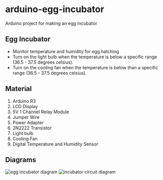 # arduino-egg-incubator
Arduino project for making an egg incubator

## Egg Incubator
- Monitor temperature and humidity for egg hatching
- Turn on the light bulb when the temperature is below a specific range (36.5 - 37.5 degrees celsius).
- Turn on the cooling fan when the temperature is below than a specific range (36.5 - 37.5 degrees celsius).


## Material
1) Arduino R3
2) LCD Display
3) 5V 1 Channel Relay Module
4) Jumper Wire
5) Power Adapter
6) 2N2222 Transistor
7) Light bulb
8) Cooling Fan
9) Digital Temperature and Humidity Sensor

## Diagrams
![egg incubator diagram](https://user-images.githubusercontent.com/94290631/163345156-5c5f046d-eb49-4f19-9736-b692f397c763.png)
![incubator circuit diagram](https://github.com/RinTanth/arduino-egg-incubator/Images/incubator-circuit-diagram.png)

